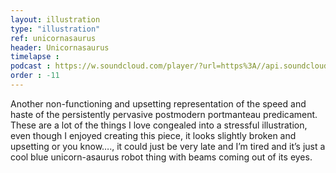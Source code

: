 ```yaml
---
layout: illustration
type: "illustration"
ref: unicornasaurus
header: Unicornasaurus
timelapse : 
podcast : https://w.soundcloud.com/player/?url=https%3A//api.soundcloud.com/tracks/242532403
order : -11
---
```


Another non-functioning and upsetting representation of the speed and haste of the persistently pervasive postmodern portmanteau predicament. These are a lot of the things I love congealed into a stressful illustration, even though I enjoyed creating this piece, it looks slightly broken and upsetting or you know…., it could just be very late and I’m tired and it’s just a cool blue unicorn-asaurus robot thing with beams coming out of its eyes.